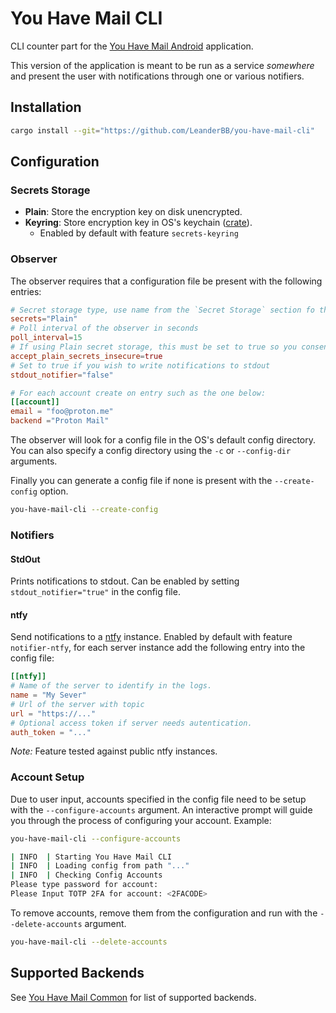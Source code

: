 # You Have Mail CLI

CLI counter part for the [You Have Mail Android](https://github.com/LeanderBB/you-have-mail) application.

This version of the application is meant to be run as a service _somewhere_ and present the user with notifications
through one or various notifiers.


## Installation

```bash
cargo install --git="https://github.com/LeanderBB/you-have-mail-cli"
```
## Configuration

### Secrets Storage

* **Plain**: Store the encryption key on disk unencrypted.
* **Keyring**: Store encryption key in OS's keychain ([crate](https://crates.io/crates/keyring)).
  * Enabled by default with feature `secrets-keyring`

### Observer
The observer requires that a configuration file be present with the following entries:

```toml
# Secret storage type, use name from the `Secret Storage` section fo this README
secrets="Plain"
# Poll interval of the observer in seconds
poll_interval=15
# If using Plain secret storage, this must be set to true so you consent to the risks
accept_plain_secrets_insecure=true
# Set to true if you wish to write notifications to stdout
stdout_notifier="false"

# For each account create on entry such as the one below:
[[account]]
email = "foo@proton.me"
backend ="Proton Mail"
```

The observer will look for a config file in the OS's default config directory.
You can also specify a config directory using the `-c` or `--config-dir` arguments.

Finally you can generate a config file if none is present with the `--create-config` option.

```bash
you-have-mail-cli --create-config
```

### Notifiers 

#### StdOut
Prints notifications to stdout. Can be enabled  by setting `stdout_notifier="true"` in the config file.

#### ntfy

Send notifications to a [ntfy](https://github.com/binwiederhier/ntfy) instance. Enabled by default with feature 
`notifier-ntfy`, for each server instance add the following entry into the config
file:

```toml
[[ntfy]]
# Name of the server to identify in the logs.
name = "My Sever"
# Url of the server with topic
url = "https://..."
# Optional access token if server needs autentication. 
auth_token = "..."
```

_Note:_ Feature tested against public ntfy instances.

### Account Setup

Due to user input, accounts specified in the config file need to be setup with the `--configure-accounts` argument.
An interactive prompt will guide you through the process of configuring your account. Example:
```bash
you-have-mail-cli --configure-accounts

| INFO  | Starting You Have Mail CLI
| INFO  | Loading config from path "..."
| INFO  | Checking Config Accounts
Please type password for account:
Please Input TOTP 2FA for account: <2FACODE>
```

To remove accounts, remove them from the configuration and run with the `--delete-accounts` argument.
```bash
you-have-mail-cli --delete-accounts
```

## Supported Backends

See [You Have Mail Common](https://github.com/LeanderBB/you-have-mail-common#supported-backends) for list of supported
backends.

